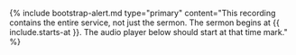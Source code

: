 {% include bootstrap-alert.md type="primary" content="This recording contains the entire service, not just the sermon. The sermon begins at {{ include.starts-at }}. The audio player below should start at that time mark." %}
